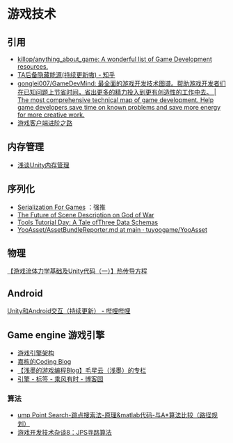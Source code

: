 # 游戏技术

## 引用

- [killop/anything_about_game: A wonderful list of Game Development resources.](https://github.com/killop/anything_about_game#shader-compiler)
- [TA后备隐藏能源(持续更新嗷) - 知乎](https://zhuanlan.zhihu.com/p/265590519)
- [gonglei007/GameDevMind: 最全面的游戏开发技术图谱。帮助游戏开发者们在已知问题上节省时间，省出更多的精力投入到更有创造性的工作中去。 | The most comprehensive technical map of game development. Help game developers save time on known problems and save more energy for more creative work.](https://github.com/gonglei007/GameDevMind)
- [游戏客户端进阶之路](https://zhuanlan.zhihu.com/p/74739364)

## 内存管理

- [浅谈Unity内存管理](https://www.bilibili.com/video/BV1aJ411t7N6/?is_story_h5=false&p=1&share_from=ugc&share_medium=android&share_plat=android&share_session_id=ff64da59-506c-4c1f-a202-32e9f2843321&share_source=QQ&share_tag=s_i&timestamp=1665712988&unique_k=W7hG6lN&vd_source=ebf06d572d5366b5ef7bc5032fefb08d)

## 序列化

- [Serialization For Games](https://jorenjoestar.github.io/post/serialization_for_games/) ：强推
- [The Future of Scene Description on God of War](https://www.gdcvault.com/play/1026345/The-Future-of-Scene-Description)
- [Tools Tutorial Day: A Tale ofThree Data Schemas](https://www.gdcvault.com/play/1025284/Tools-Tutorial-Day-A-Tale)
- [YooAsset/AssetBundleReporter.md at main · tuyoogame/YooAsset](https://github.com/tuyoogame/YooAsset/blob/main/Docs/AssetBundleReporter.md)

## 物理

[【游戏流体力学基础及Unity代码（一）】热传导方程](https://zhuanlan.zhihu.com/p/263053689)

## Android

[Unity和Android交互（持续更新） - 哔哩哔哩](https://www.bilibili.com/read/cv17070924/)

## Game engine 游戏引擎

- [游戏引擎架构](https://www.cnblogs.com/yeqluofwupheng/tag/%E5%BC%95%E6%93%8E/)
- [嘉栋的Coding Blog](https://www.cnblogs.com/murongxiaopifu/)
- [【浅墨的游戏编程Blog】毛星云（浅墨）的专栏](https://qianmo.blog.csdn.net/)
- [引擎 - 标签 - 乘风有时 - 博客园](https://www.cnblogs.com/yeqluofwupheng/tag/引擎/)

### 算法

- [ump Point Search-跳点搜索法-原理&matlab代码-与A*算法比较（路径规划）](https://blog.csdn.net/bob595078694/article/details/123271210)
- [游戏开发技术杂谈8：JPS寻路算法](https://zhuanlan.zhihu.com/p/500807732?utm_id=0)